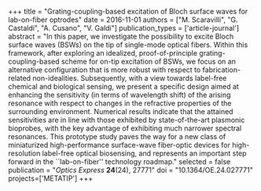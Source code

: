 +++
title = "Grating-coupling-based excitation of Bloch surface waves for lab-on-fiber optrodes"
date = 2016-11-01
authors = ["M. Scaravilli", "G. Castaldi", "A. Cusano", "V. Galdi"]
publication_types = ['article-journal']
abstract = "In this paper, we investigate the possibility to excite Bloch surface waves (BSWs) on the tip of single-mode optical fibers. Within this framework, after exploring an idealized, proof-of-principle grating-coupling-based scheme for on-tip excitation of BSWs, we focus on an alternative configuration that is more robust with respect to fabrication-related non-idealities. Subsequently, with a view towards label-free chemical and biological sensing, we present a specific design aimed at enhancing the sensitivity (in terms of wavelength shift) of the arising resonance with respect to changes in the refractive properties of the surrounding environment. Numerical results indicate that the attained sensitivities are in line with those exhibited by state-of-the-art plasmonic bioprobes, with the key advantage of exhibiting much narrower spectral resonances. This prototype study paves the way for a new class of miniaturized high-performance surface-wave fiber-optic devices for high-resolution label-free optical biosensing, and represents an important step forward in the ``lab-on-fiber'' technology roadmap."
selected = false
publication = "*Optics Express* **24**(24), 27771"
doi = "10.1364/OE.24.027771"
projects=['METATIP']
+++
